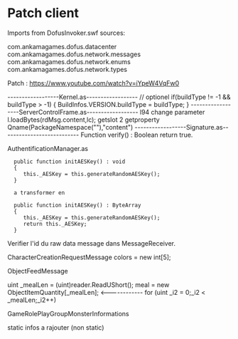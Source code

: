 ﻿# Patch client

Imports from DofusInvoker.swf sources:

com.ankamagames.dofus.datacenter
com.ankamagames.dofus.network.messages
com.ankamagames.dofus.network.enums
com.ankamagames.dofus.network.types


Patch : https://www.youtube.com/watch?v=iYpeW4VqFw0

------------------Kernel.as------------------ // optionel
if(buildType != -1 && buildType > -1)
{
    BuildInfos.VERSION.buildType = buildType;
}
------------------ServerControlFrame.as------------------
l94 change parameter l.loadBytes(rdMsg.content,lc);
getslot 2
getproperty Qname(PackageNamespace(""),"content")
------------------Signature.as---------------------------
Function verify() : Boolean
return true.

AuthentificationManager.as

      public function initAESKey() : void
      {
         this._AESKey = this.generateRandomAESKey();
      }

	  a transformer en

      public function initAESKey() : ByteArray
      {
         this._AESKey = this.generateRandomAESKey();
         return this._AESKey;
      }



Verifier l'id du raw data message dans MessageReceiver.

CharacterCreationRequestMessage
colors = new int[5];

ObjectFeedMessage



 uint _mealLen = (uint)reader.ReadUShort();
            meal = new ObjectItemQuantity[_mealLen];  <------------
            for (uint _i2 = 0;_i2 < _mealLen;_i2++)


GameRolePlayGroupMonsterInformations

static infos a rajouter (non static)

